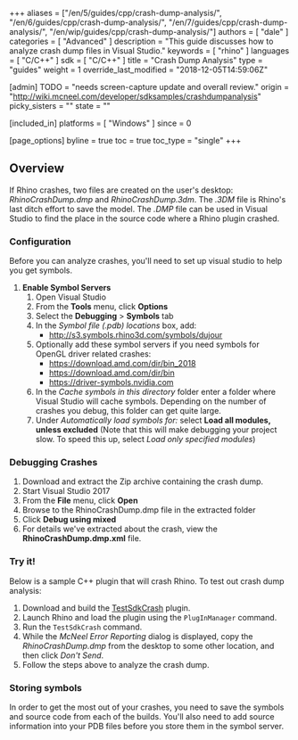 +++
aliases = ["/en/5/guides/cpp/crash-dump-analysis/", "/en/6/guides/cpp/crash-dump-analysis/", "/en/7/guides/cpp/crash-dump-analysis/", "/en/wip/guides/cpp/crash-dump-analysis/"]
authors = [ "dale" ]
categories = [ "Advanced" ]
description = "This guide discusses how to analyze crash dump files in Visual Studio."
keywords = [ "rhino" ]
languages = [ "C/C++" ]
sdk = [ "C/C++" ]
title = "Crash Dump Analysis"
type = "guides"
weight = 1
override_last_modified = "2018-12-05T14:59:06Z"

[admin]
TODO = "needs screen-capture update and overall review."
origin = "http://wiki.mcneel.com/developer/sdksamples/crashdumpanalysis"
picky_sisters = ""
state = ""

[included_in]
platforms = [ "Windows" ]
since = 0

[page_options]
byline = true
toc = true
toc_type = "single"
+++


## Overview

If Rhino crashes, two files are created on the user's desktop: *RhinoCrashDump.dmp* and *RhinoCrashDump.3dm*. The *.3DM* file is Rhino's last ditch effort to save the model.  The *.DMP* file can be used in Visual Studio to find the place in the source code where a Rhino plugin crashed.

### Configuration
Before you can analyze crashes, you'll need to set up visual studio to help you get symbols.

1. **Enable Symbol Servers**
    1. Open Visual Studio
    1. From the **Tools** menu, click **Options**
    1. Select the **Debugging** > **Symbols** tab
    1. In the *Symbol file (.pdb) locations* box, add:
        * http://s3.symbols.rhino3d.com/symbols/dujour
    1. Optionally add these symbol servers if you need symbols for OpenGL driver related crashes:
        * https://download.amd.com/dir/bin_2018
        * https://download.amd.com/dir/bin
        * https://driver-symbols.nvidia.com
    1. In the *Cache symbols in this directory* folder enter a folder where Visual Studio will cache symbols. Depending on the number of crashes you debug, this folder can get quite large.
    1. Under *Automatically load symbols for:* select **Load all modules, unless excluded**
    (Note that this will make debugging your project slow. To speed this up, select *Load only specified modules*)



### Debugging Crashes

  1. Download and extract the Zip archive containing the crash dump.
  1. Start Visual Studio 2017
  1. From the **File** menu, click **Open**
  1. Browse to the RhinoCrashDump.dmp file in the extracted folder
  1. Click **Debug using mixed**
  1. For details we've extracted about the crash, view the **RhinoCrashDump.dmp.xml** file.

### Try it!

Below is a sample C++ plugin that will crash Rhino.  To test out crash dump analysis:
  1. Download and build the <a href="/files/testsdkcrash.zip">TestSdkCrash</a> plugin.
  1. Launch Rhino and load the plugin using the `PlugInManager` command.
  1. Run the `TestSdkCrash` command.  
  1. While the *McNeel Error Reporting* dialog is displayed, copy the *RhinoCrashDump.dmp* from the desktop to some other location, and then click *Don't Send*.
  1. Follow the steps above to analyze the crash dump.

### Storing symbols

In order to get the most out of your crashes, you need to save the symbols and source code from each of the builds. You'll also need to add source information into your PDB files before you store them in the symbol server.
